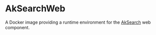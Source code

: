# AkSearchWeb

A Docker image providing a runtime environment for the [AkSearch](https://biapps.arbeiterkammer.at/gitlab/open/aksearch/aksearch) web component.
